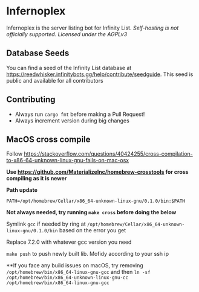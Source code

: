 # Infernoplex

Infernoplex is the server listing bot for Infinity List. *Self-hosting is not officially supported. Licensed under the AGPLv3*

## Database Seeds

You can find a seed of the Infinity List database at https://reedwhisker.infinitybots.gg/help/contribute/seedguide. This seed is public and available for all contributors

## Contributing

- Always run ``cargo fmt`` before making a Pull Request!
- Always increment version during big changes

## MacOS cross compile

Follow https://stackoverflow.com/questions/40424255/cross-compilation-to-x86-64-unknown-linux-gnu-fails-on-mac-osx

**Use https://github.com/MaterializeInc/homebrew-crosstools for cross compiling as it is newer**

**Path update**

``PATH=/opt/homebrew/Cellar/x86_64-unknown-linux-gnu/0.1.0/bin:$PATH``

**Not always needed, try running ``make cross`` before doing the below**

Symlink ``gcc`` if needed by ring at ``/opt/homebrew/Cellar/x86_64-unknown-linux-gnu/0.1.0/bin`` based on the error you get

Replace 7.2.0 with whatever gcc version you need

``make push`` to push newly built lib. Mofidy according to your ssh ip

**If you face any build issues on macOS, try removing ``/opt/homebrew/bin/x86_64-linux-gnu-gcc`` and then ``ln -sf /opt/homebrew/bin/x86_64-unknown-linux-gnu-cc /opt/homebrew/bin/x86_64-linux-gnu-gcc``